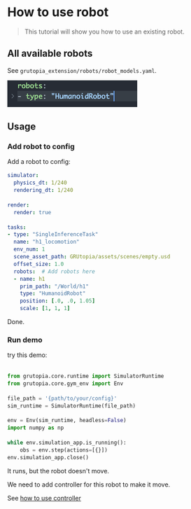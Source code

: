 # How to use robot

> This tutorial will show you how to use an existing robot.

## All available robots

See `grutopia_extension/robots/robot_models.yaml`.

![img.png](../_static/image/robot_model_yml.png)

## Usage

### Add robot to config

Add a robot to config:

```yaml
simulator:
  physics_dt: 1/240
  rendering_dt: 1/240

render:
  render: true

tasks:
- type: "SingleInferenceTask"
  name: "h1_locomotion"
  env_num: 1
  scene_asset_path: GRUtopia/assets/scenes/empty.usd
  offset_size: 1.0
  robots:  # Add robots here
  - name: h1
    prim_path: "/World/h1"
    type: "HumanoidRobot"
    position: [.0, .0, 1.05]
    scale: [1, 1, 1]
```

Done.

### Run demo

try this demo:

```python

from grutopia.core.runtime import SimulatorRuntime
from grutopia.core.gym_env import Env

file_path = '{path/to/your/config}'
sim_runtime = SimulatorRuntime(file_path)

env = Env(sim_runtime, headless=False)
import numpy as np

while env.simulation_app.is_running():
    obs = env.step(actions=[{}])
env.simulation_app.close()
```

It runs, but the robot doesn't move.

We need to add controller for this robot to make it move.

See [how to use controller](./how-to-use-controller.md)

